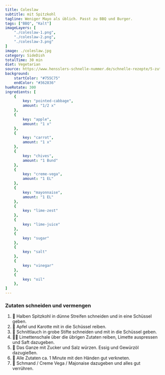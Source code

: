 ```yaml
---
title: Coleslaw
subtitle: mit Spitzkohl
tagline: Weniger Mayo als üblich. Passt zu BBQ und Burger.
tags: ["BBQ", "Kalt"]
imageLayers: [
    "./coleslaw-1.png",
    "./coleslaw-2.png",
    "./coleslaw-3.png"
]
image: ./coleslaw.jpg
category: SideDish
totalTime: 30 min
diet: Vegetarian
source: https://www.hensslers-schnelle-nummer.de/schnelle-rezepte/5-zutaten-in-15-minuten-rezepte-13/coleslaw-286
background:
    startColor: "#755C75"
    endColor: "#362836"
hueRotate: 300
ingredients: [
    {
        key: "pointed-cabbage",
        amount: "1/2 x"
    },
    {
        key: "apple",
        amount: "1 x"
    },
    {
        key: "carrot",
        amount: "1 x"
    },
    {
        key: "chives",
        amount: "1 Bund"
    },
    {
        key: "creme-vega",
        amount: "1 EL"
    },
    {
        key: "mayonnaise",
        amount: "1 EL"
    },
    {
        key: "lime-zest"
    },
    {
        key: "lime-juice"
    },
    {
        key: "sugar"
    },
    {
        key: "salt"
    },
    {
        key: "vinegar"
    },
    {
        key: "oil"
    },
]
---
```


### Zutaten schneiden und vermengen

1. 🔪 Halben Spitzkohl in dünne Streifen schneiden und in eine Schüssel geben.
2. 🔪 Apfel und Karotte mit in die Schüssel reiben.
3. 🔪 Schnittlauch in grobe Stifte schneiden und mit in die Schüssel geben.
4. 🍋‍🟩 Limettenschale über die übrigen Zutaten reiben, Limette auspressen und Saft dazugeben.
5. 🧂 Das Ganze mit Zucker und Salz würzen. Essig und Gewürzöl dazugießen.
6. 🫳 Alle Zutaten ca. 1 Minute mit den Händen gut verkneten.
7. 🥣 Schmand / Creme Vega / Majonaise dazugeben und alles gut verrühren.